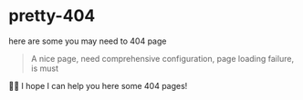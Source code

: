 # pretty-404

here are some you may need to 404 page

> A nice page, need comprehensive configuration, page loading failure, is must

🚀🚀 I hope I can help you here some 404 pages!